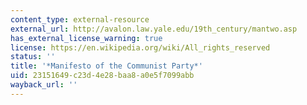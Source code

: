 ```yaml
---
content_type: external-resource
external_url: http://avalon.law.yale.edu/19th_century/mantwo.asp
has_external_license_warning: true
license: https://en.wikipedia.org/wiki/All_rights_reserved
status: ''
title: '*Manifesto of the Communist Party*'
uid: 23151649-c23d-4e28-baa8-a0e5f7099abb
wayback_url: ''
---
```

